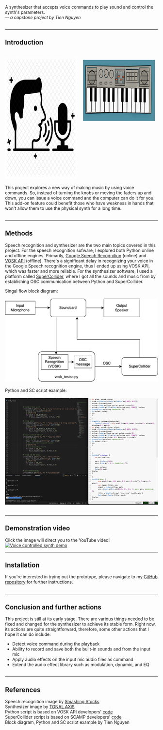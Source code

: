 A synthesizer that accepts voice commands to play sound and control the synth's parameters.
<br>
*-- a capstone project by Tien Nguyen*
<br><br>

----
## Introduction
<br>
<div style="display:flex">
     <div style="flex:1;padding-right:10px;">
          <img src="images/speech_rec_pic.png" width="400" height="400"/>
     </div>
     <div style="flex:1;padding:10px;">
          <img src="images/synth_pic.jpeg" width="500" height="200"/>
     </div>
</div>

 
<br>
This project explores a new way of making music by using voice commands. So, instead of turning the knobs or moving the faders up and down, you can issue a voice command and the computer can do it for you. This add-on feature could benefit those who have weakness in hands that won't allow them to use the physical synth for a long time.
<br><br>

----
## Methods
Speech recognition and synthesizer are the two main topics covered in this project.
For the speech recognition sofware, I explored both Python online and offline engines. Primarily, [Google Speech Recognition](https://pypi.org/project/SpeechRecognition/) (online) and [VOSK API](https://alphacephei.com/vosk/) (offline). There's a significant delay in recognizing your voice in the Google Speech recognition engine, thus I ended up using VOSK API, which was faster and more reliable. For the synthesizer software, I used a platform called [SuperCollider](https://supercollider.github.io/), where I got all the sounds and music from by establishing OSC communication between Python and SuperCollider.

Singal flow block diagram:
<br><br>
<img src="images/blockdiagram.png"/>
<br><br>
Python and SC script example:
<br><br>
<img src="images/app_ss.png" width="600" height="350"/>
<br><br>

----
## Demonstration video
Click the image will direct you to the YouTube video!
[![Voice controlled synth demo](https://i.imgur.com/TtU40cK.png)](https://youtu.be/R76UQo0t6Bk "Voice-controlled Synthesizer Demo!")


----
## Installation
If you're interested in trying out the prototype, please navigate to my [GitHub repository](https://github.com/tnguyen30/Voice-controlled-Synthesizer#installation) for further instructions.
<br><br>

----
## Conclusion and further actions
This project is still at its early stage. There are various things needed to be fixed and changed for the synthesizer to achieve its stable form. Right now, its actions are quite straightforward, therefore, some other actions that I hope it can do include:

- Detect voice command during the playback
- Ability to record and save both the built-in sounds and from the input mic
- Apply audio effects on the input mic audio files as command
- Extend the audio effect library such as modulation, dynamic, and EQ
<br><br>

----
## References
Speech recognition image by [Smashing Stocks](https://iconscout.com/icon/speech-recognition-2548780)
<br>
Synthesizer image by [TONAL AXiS](https://tonalaxis.wordpress.com/2017/01/03/synth-art/)
<br>
Python script is based on VOSK API developers' [code](https://github.com/alphacep/vosk-api/blob/master/python/example/test_microphone.py)
<br>
SuperCollider script is based on SCAMP developers' [code](https://www.youtube.com/watch?v=K2jZOdWegL8&ab_channel=MarcEvanstein%2Fmusic%E2%80%A4py)
<br>
Block diagram, Python and SC script example by Tien Nguyen
